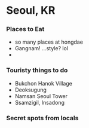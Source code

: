 # Seoul, KR

### Places to Eat
- so many places at hongdae
- Gangnam! ...style? lol
- 
### Touristy things to do
- Bukchon Hanok Village
- Deoksugung
- Namsan Seoul Tower
- Ssamzigil, Insadong

### Secret spots from locals

